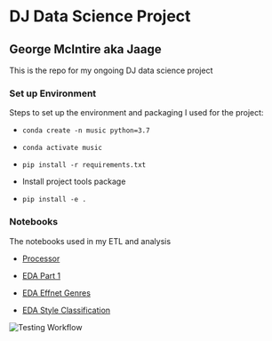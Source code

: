 # DJ Data Science Project
## George McIntire aka Jaage


This is the repo for my ongoing DJ data science project


### Set up Environment

Steps to set up the environment and packaging I used for the project:

- `conda create -n music python=3.7`

- `conda activate music`

- `pip install -r requirements.txt`

- Install project tools package

- `pip install -e .`


### Notebooks

The notebooks used in my ETL and analysis

- [Processor](Processor.ipynb)

- [EDA Part 1](EDA%Part%1.ipynb)

- [EDA Effnet Genres](EDA%Effnet%Genres.ipynb)

- [EDA Style Classification](EDA%Style%Classification.ipynb)


![Testing Workflow](https://github.com/github/docs/actions/workflows/testing.yml/badge.svg)